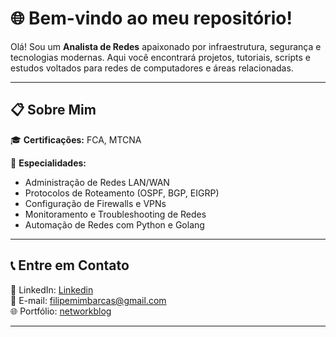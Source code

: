 # 🌐 Bem-vindo ao meu repositório!

Olá! Sou um **Analista de Redes** apaixonado por infraestrutura, segurança e tecnologias modernas. Aqui você encontrará projetos, tutoriais, scripts e estudos voltados para redes de computadores e áreas relacionadas.

---
## 📋 Sobre Mim  
🎓 **Certificações:** FCA, MTCNA 

🔧 **Especialidades:**  
- Administração de Redes LAN/WAN  
- Protocolos de Roteamento (OSPF, BGP, EIGRP)  
- Configuração de Firewalls e VPNs  
- Monitoramento e Troubleshooting de Redes  
- Automação de Redes com Python e Golang  
---


## 📞 Entre em Contato  
💼 LinkedIn: [Linkedin](https://linkedin.com/in/filipemimbarcas)  
📧 E-mail: filipemimbarcas@gmail.com  
🌐 Portfólio: [networkblog](https://networkblog.com.br)  

---
